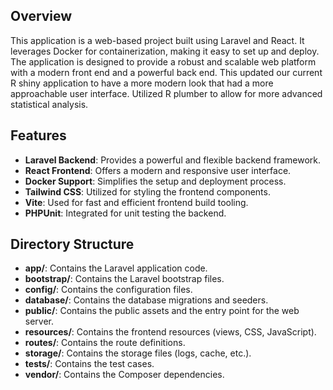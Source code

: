 ## Overview

This application is a web-based project built using Laravel and React. It leverages Docker for containerization, making it easy to set up and deploy. The application is designed to provide a robust and scalable web platform with a modern front end and a powerful back end. This updated our current R shiny application to have a more modern look that had a more approachable user interface. Utilized R plumber to allow for more advanced statistical analysis. 

## Features

-   **Laravel Backend**: Provides a powerful and flexible backend framework.
-   **React Frontend**: Offers a modern and responsive user interface.
-   **Docker Support**: Simplifies the setup and deployment process.
-   **Tailwind CSS**: Utilized for styling the frontend components.
-   **Vite**: Used for fast and efficient frontend build tooling.
-   **PHPUnit**: Integrated for unit testing the backend.

## Directory Structure

-   **app/**: Contains the Laravel application code.
-   **bootstrap/**: Contains the Laravel bootstrap files.
-   **config/**: Contains the configuration files.
-   **database/**: Contains the database migrations and seeders.
-   **public/**: Contains the public assets and the entry point for the web server.
-   **resources/**: Contains the frontend resources (views, CSS, JavaScript).
-   **routes/**: Contains the route definitions.
-   **storage/**: Contains the storage files (logs, cache, etc.).
-   **tests/**: Contains the test cases.
-   **vendor/**: Contains the Composer dependencies.
